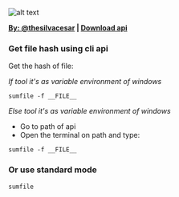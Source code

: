 ![alt text](https://i.imgur.com/lwwCTLg.png "Logo Sumfile")

**[By: @thesilvacesar](https://github.com/thesilvacesar) | [Download api](https://github.com/thesilvacesar/sumfile/releases)**

### Get file hash using cli api

Get the hash of file:

*If tool it's as variable environment of windows*

``sumfile -f __FILE__``

*Else tool it's as variable environment of windows*

* Go to path of api
* Open the terminal on path and type:

``sumfile -f __FILE__``

### Or use standard mode

``sumfile``